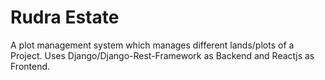 # Rudra Estate
A plot management system which manages different lands/plots of a Project.
Uses Django/Django-Rest-Framework as Backend and Reactjs as Frontend.
